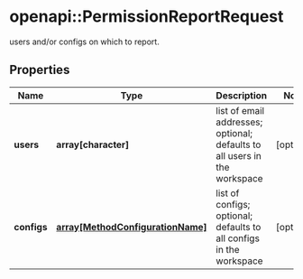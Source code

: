 # openapi::PermissionReportRequest

users and/or configs on which to report.

## Properties
Name | Type | Description | Notes
------------ | ------------- | ------------- | -------------
**users** | **array[character]** | list of email addresses; optional; defaults to all users in the workspace | [optional] 
**configs** | [**array[MethodConfigurationName]**](MethodConfigurationName.md) | list of configs; optional; defaults to all configs in the workspace | [optional] 


